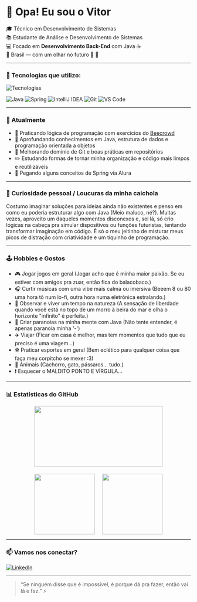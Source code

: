 # 👋 Opa! Eu sou o Vitor

🎓 Técnico em Desenvolvimento de Sistemas  
📚 Estudante de Análise e Desenvolvimento de Sistemas  
💻 Focado em **Desenvolvimento Back-End** com Java ☕  
📍 Brasil — com um olhar no futuro 🍁 👀  

---

### 🚀 Tecnologias que utilizo:

<p align="left"> <img src="https://skillicons.dev/icons?i=java,spring,idea,git,vscode" alt="Tecnologias" /> </p>

![Java](https://img.shields.io/badge/Java-ED8B00?style=flat-square&logo=java&logoColor=white)
![Spring](https://img.shields.io/badge/Spring-6DB33F?style=flat-square&logo=spring&logoColor=white)
![IntelliJ IDEA](https://img.shields.io/badge/IntelliJ-000000?style=flat-square&logo=intellijidea&logoColor=white)
![Git](https://img.shields.io/badge/Git-F05032?style=flat-square&logo=git&logoColor=white)
![VS Code](https://img.shields.io/badge/VSCode-007ACC?style=flat-square&logo=visual-studio-code&logoColor=white)

---

### 📌 Atualmente

- 🧠 Praticando lógica de programação com exercícios do [Beecrowd](https://github.com/UmVitorAleatorio/Beecrowd-Exercicios)
- 📘 Aprofundando conhecimentos em Java, estrutura de dados e programação orientada a objetos
- 🔄 Melhorando domínio de Git e boas práticas em repositórios
- ✏️ Estudando formas de tornar minha organização e código mais limpos e reutilizáveis
- 🍃 Pegando alguns conceitos de Spring via Alura

---

### 🧩 Curiosidade pessoal / Loucuras da minha caichola

Costumo imaginar soluções para ideias ainda não existentes e penso em como eu poderia estruturar algo com Java (Meio maluco, né?).
Muitas vezes, aproveito um daqueles momentos disconexos e, sei lá, só crio lógicas na cabeça pra simular dispositivos ou funções futuristas, tentando transformar imaginação em código.
É só o meu jeitinho de misturar meus picos de distração com criatividade e um tiquinho de programação.

---

### 🕹️ Hobbies e Gostos

- 🎮 Jogar jogos em geral (Jogar acho que é minha maior paixão. Se eu estiver com amigos pra zuar, então fica do balacobaco.)
- 🎧 Curtir músicas com uma vibe mais calma ou imersiva (Beeem 8 ou 80 uma hora tô num lo-fi, outra hora numa eletrônica estralando.)
- 🌲 Observar e viver um tempo na natureza (A sensação de liberdade quando você está no topo de um morro à beira do mar e olha o horizonte "infinito" é perfeita.)
- 🤖 Criar paranoias na minha mente com Java (Não tente entender, é apenas paranoia minha '-')
- ✈️ Viajar (Ficar em casa é melhor, mas tem momentos que tudo que eu preciso é uma viagem...)
- ⚽ Praticar esportes em geral (Bem eclético para qualquer coisa que faça meu corpitcho se mexer :3)
- 🐶 Animais (Cachorro, gato, pássaros... tudo.)
- ❗ Esquecer o MALDITO PONTO E VÍRGULA...


---

### 📊 Estatísticas do GitHub

<div align="center" style="display: flex; justify-content: center; flex-wrap: wrap; gap: 20px;">

  <img src="https://github-readme-stats.vercel.app/api/top-langs/?username=UmVitorAleatorio&layout=compact&theme=dark&hide_border=true" height="165"  width="350">
  
  <img src="https://github-readme-stats-three-chi-1rnx14bp5e.vercel.app/api?username=UmVitorAleatorio&theme=dark&show_icons=true&hide_border=true&count_private=true" height="165">
  
  <img src="https://streak-stats.demolab.com?user=UmVitorAleatorio&exclude_days=Sun&theme=dark&hide_border=true&locale=pt_BR" height="165">

</div>

---

### 📫 Vamos nos conectar?

[![LinkedIn](https://img.shields.io/badge/LinkedIn-Vitor%20da%20Silva%20Souza-blue?style=flat-square&logo=linkedin)](https://www.linkedin.com/in/vitor-da-silva-souza)

---

> “Se ninguém disse que é impossível, é porque dá pra fazer, então vai lá e faz.” ⚡

